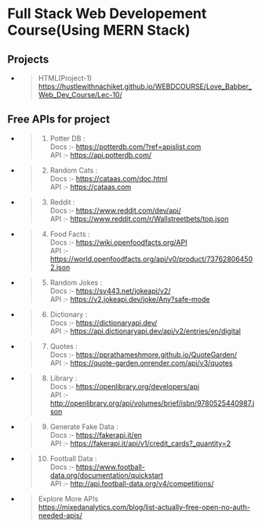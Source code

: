 ﻿# Full Stack Web Developement Course(Using MERN Stack)

## Projects

- > HTML(Project-1)<br>https://hustlewithnachiket.github.io/WEBDCOURSE/Love_Babber_Web_Dev_Course/Lec-10/
 
## Free APIs for project
- > 1. Potter DB : <br>
    Docs :- https://potterdb.com/?ref=apislist.com <br>
    API :- https://api.potterdb.com/
- > 2. Random Cats : <br>
    Docs :- https://cataas.com/doc.html <br>
    API :- https://cataas.com
- > 3. Reddit : <br>
    Docs :- https://www.reddit.com/dev/api/ <br>
    API :- https://www.reddit.com/r/Wallstreetbets/top.json
- > 4. Food Facts : <br>
    Docs :- https://wiki.openfoodfacts.org/API <br>
    API :- https://world.openfoodfacts.org/api/v0/product/737628064502.json
- > 5. Random Jokes : <br>
    Docs :- https://sv443.net/jokeapi/v2/ <br>
    API :- https://v2.jokeapi.dev/joke/Any?safe-mode
- > 6. Dictionary : <br>
    Docs :- https://dictionaryapi.dev/ <br>
    API :- https://api.dictionaryapi.dev/api/v2/entries/en/digital
- > 7. Quotes : <br>
    Docs :- https://pprathameshmore.github.io/QuoteGarden/ <br>
    API :- https://quote-garden.onrender.com/api/v3/quotes
- > 8. Library : <br>
    Docs :- https://openlibrary.org/developers/api <br>
    API :- http://openlibrary.org/api/volumes/brief/isbn/9780525440987.json
- > 9. Generate Fake Data : <br>
    Docs :- https://fakerapi.it/en <br>
    API :- https://fakerapi.it/api/v1/credit_cards?_quantity=2
- > 10. Football Data : <br>
    Docs :- https://www.football-data.org/documentation/quickstart <br>
    API :- http://api.football-data.org/v4/competitions/
- > Explore More APIs <br>https://mixedanalytics.com/blog/list-actually-free-open-no-auth-needed-apis/
